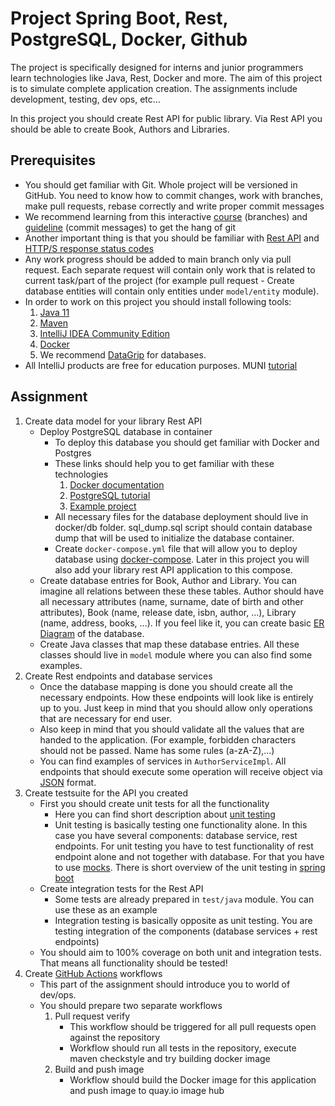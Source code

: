 # Project Spring Boot, Rest, PostgreSQL, Docker, Github

The project is specifically designed for interns and junior programmers learn technologies like Java,
Rest, Docker and more. The aim of this project is to simulate complete application creation. The assignments include development, testing, dev ops, etc…

In this project you should create Rest API for public library. Via Rest API you should be able to create
Book, Authors and Libraries.

## Prerequisites
- You should get familiar with Git. Whole project will be versioned in GitHub. You need to know how to commit changes,
  work with branches, make pull requests, rebase correctly and write proper commit messages
- We recommend learning from this interactive [course](https://learngitbranching.js.org/) (branches) and [guideline](https://initialcommit.com/blog/git-commit-messages-best-practices) (commit messages) to get the hang of git
- Another important thing is that you should be familiar with [Rest API](https://aws.amazon.com/what-is/restful-api/) and [HTTP/S response status codes](https://developer.mozilla.org/en-US/docs/Web/HTTP/Status) 
- Any work progress should be added to main branch only via pull request. Each separate request will contain only work that is related to current task/part of the project (for example pull request - Create database entities will contain
  only entities under `model/entity` module).
- In order to work on this project you should install following tools:
    1. [Java 11](https://tecadmin.net/install-java-on-fedora/)
    2. [Maven](https://tecadmin.net/install-apache-maven-on-fedora/)
    3. [IntelliJ IDEA Community Edition](https://www.jetbrains.com/idea/download/#section=linux) 
    4. [Docker](https://docs.docker.com/engine/install/fedora/)
    5. We recommend [DataGrip](https://www.jetbrains.com/datagrip/download/#section=linux) for databases.
- All IntelliJ products are free for education purposes. MUNI [tutorial](https://it.muni.cz/sluzby/software/intellij-idea-a-nastroje-jetbrains) 
## Assignment

1. Create data model for your library Rest API
    - Deploy PostgreSQL database in container
        - To deploy this database you should get familiar with Docker and Postgres
        - These links should help you to get familiar with these technologies
            1. [Docker documentation](https://docs.docker.com/get-started/overview/)
            2. [PostgreSQL tutorial](https://www.postgresqltutorial.com/) 
            3. [Example project](https://github.com/obabec/iis-projekt/tree/main/docker/db)
        - All necessary files for the database deployment should live in docker/db folder. 
          sql_dump.sql script should contain database dump that will be used to initialize the database
          container.
        - Create `docker-compose.yml` file that will allow you to deploy database using [docker-compose](https://learn.microsoft.com/cs-cz/dotnet/architecture/microservices/multi-container-microservice-net-applications/multi-container-applications-docker-compose).
          Later in this project you will also add your library rest API application to this compose.
    - Create database entries for Book, Author and Library. You can imagine all relations
      between these these tables. Author should have all necessary attributes (name, surname, date of
      birth and other attributes), Book (name, release date, isbn, author, ...), Library (name, address, 
      books, ...). If you feel like it, you can create basic [ER Diagram](https://www.visual-paradigm.com/guide/data-modeling/what-is-entity-relationship-diagram/)
      of the database.
    - Create Java classes that map these database entries. All these classes should live in `model`
      module where you can also find some examples.
2. Create Rest endpoints and database services
   - Once the database mapping is done you should create all the necessary endpoints. How these endpoints
     will look like is entirely up to you. Just keep in mind that you should allow only operations
     that are necessary for end user.
   - Also keep in mind that you should validate all the values that are handed to the application.
     (For example, forbidden characters should not be passed. Name has some rules (a-zA-Z),...)
   - You can find examples of services in `AuthorServiceImpl`. All endpoints that should execute some operation
     will receive object via [JSON](https://www.baeldung.com/spring-mvc-send-json-parameters) format.
3. Create testsuite for the API you created
    - First you should create unit tests for all the functionality
      - Here you can find short description about [unit testing](https://www.baeldung.com/java-unit-testing-best-practices)
      - Unit testing is basically testing one functionality alone. In this case you have several components: database service, rest endpoints. For unit testing you have to test functionality
        of rest endpoint alone and not together with database. For that you have to use [mocks](https://stackoverflow.com/questions/2665812/what-is-mocking). There is short overview of the unit testing
        in [spring boot](https://www.section.io/engineering-education/getting-started-with-unit-testing-with-spring-boot/)
    - Create integration tests for the Rest API
      - Some tests are already prepared in `test/java` module. You can use these as an example
      - Integration testing is basically opposite as unit testing. You are testing integration of the components (database services + rest endpoints)
    - You should aim to 100% coverage on both unit and integration tests. That means all functionality should be tested!
4. Create [GitHub Actions](https://docs.github.com/en/actions) workflows
    - This part of the assignment should introduce you to world of dev/ops.
    - You should prepare two separate workflows
        1. Pull request verify
            - This workflow should be triggered for all pull requests open against the repository
            - Workflow should run all tests in the repository, execute maven checkstyle and try building docker image
        2. Build and push image
            - Workflow should build the Docker image for this application and push image to quay.io image hub
